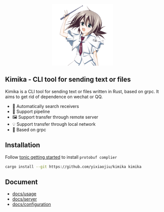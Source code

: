 <div align="center">
  <img src="assets/kimika.png" alt="Yazi logo" width="200">
</div>

## Kimika - CLI tool for sending text or files

Kimika is a CLI tool for sending text or files written in Rust, based on grpc. It aims to get rid of dependence on wechat or QQ.

- 🌟 Automatically search receivers
- 💫 Support pipeline
- 🖼️ Support transfer through remote server
- 💡 Support transfer through local network
- 💪 Based on grpc

## Installation

Follow [tonic getting started](https://github.com/hyperium/tonic?tab=readme-ov-file#dependencies) to install `protobuf complier`

```sh
cargo install --git https://github.com/yixiaojiu/kimika kimika
```

## Document

- [docs/usage](/docs/usage.md)
- [docs/server](/docs/server.md)
- [docs/configuration](/docs/configuration.md)

